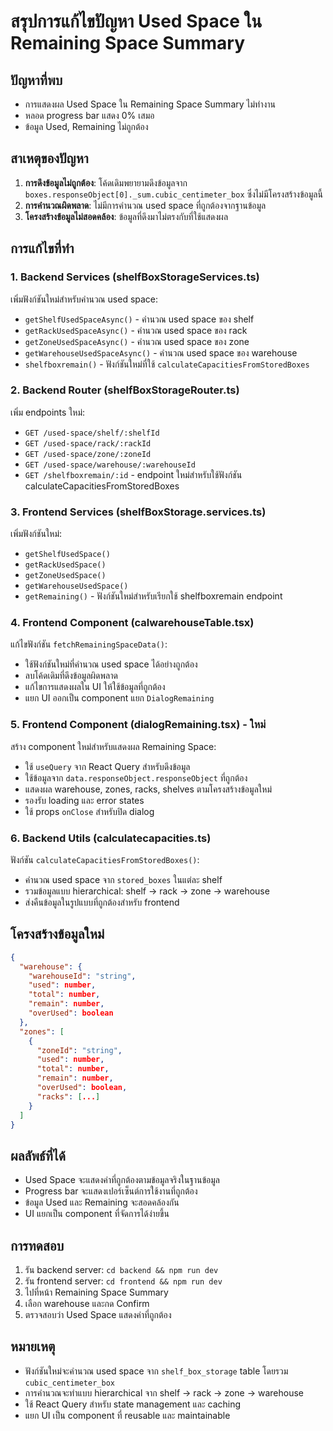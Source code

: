 # สรุปการแก้ไขปัญหา Used Space ใน Remaining Space Summary

## ปัญหาที่พบ
- การแสดงผล Used Space ใน Remaining Space Summary ไม่ทำงาน
- หลอด progress bar แสดง 0% เสมอ
- ข้อมูล Used, Remaining ไม่ถูกต้อง

## สาเหตุของปัญหา
1. **การดึงข้อมูลไม่ถูกต้อง**: โค้ดเดิมพยายามดึงข้อมูลจาก `boxes.responseObject[0]._sum.cubic_centimeter_box` ซึ่งไม่มีโครงสร้างข้อมูลนี้
2. **การคำนวณผิดพลาด**: ไม่มีการคำนวณ used space ที่ถูกต้องจากฐานข้อมูล
3. **โครงสร้างข้อมูลไม่สอดคล้อง**: ข้อมูลที่ดึงมาไม่ตรงกับที่ใช้แสดงผล

## การแก้ไขที่ทำ

### 1. Backend Services (shelfBoxStorageServices.ts)
เพิ่มฟังก์ชันใหม่สำหรับคำนวณ used space:

- `getShelfUsedSpaceAsync()` - คำนวณ used space ของ shelf
- `getRackUsedSpaceAsync()` - คำนวณ used space ของ rack
- `getZoneUsedSpaceAsync()` - คำนวณ used space ของ zone  
- `getWarehouseUsedSpaceAsync()` - คำนวณ used space ของ warehouse
- `shelfboxremain()` - ฟังก์ชันใหม่ที่ใช้ `calculateCapacitiesFromStoredBoxes`

### 2. Backend Router (shelfBoxStorageRouter.ts)
เพิ่ม endpoints ใหม่:
- `GET /used-space/shelf/:shelfId`
- `GET /used-space/rack/:rackId`
- `GET /used-space/zone/:zoneId`
- `GET /used-space/warehouse/:warehouseId`
- `GET /shelfboxremain/:id` - endpoint ใหม่สำหรับใช้ฟังก์ชัน calculateCapacitiesFromStoredBoxes

### 3. Frontend Services (shelfBoxStorage.services.ts)
เพิ่มฟังก์ชันใหม่:
- `getShelfUsedSpace()`
- `getRackUsedSpace()`
- `getZoneUsedSpace()`
- `getWarehouseUsedSpace()`
- `getRemaining()` - ฟังก์ชันใหม่สำหรับเรียกใช้ shelfboxremain endpoint

### 4. Frontend Component (calwarehouseTable.tsx)
แก้ไขฟังก์ชัน `fetchRemainingSpaceData()`:
- ใช้ฟังก์ชันใหม่ที่คำนวณ used space ได้อย่างถูกต้อง
- ลบโค้ดเดิมที่ดึงข้อมูลผิดพลาด
- แก้ไขการแสดงผลใน UI ให้ใช้ข้อมูลที่ถูกต้อง
- แยก UI ออกเป็น component แยก `DialogRemaining`

### 5. Frontend Component (dialogRemaining.tsx) - ใหม่
สร้าง component ใหม่สำหรับแสดงผล Remaining Space:
- ใช้ `useQuery` จาก React Query สำหรับดึงข้อมูล
- ใช้ข้อมูลจาก `data.responseObject.responseObject` ที่ถูกต้อง
- แสดงผล warehouse, zones, racks, shelves ตามโครงสร้างข้อมูลใหม่
- รองรับ loading และ error states
- ใช้ props `onClose` สำหรับปิด dialog

### 6. Backend Utils (calculatecapacities.ts)
ฟังก์ชัน `calculateCapacitiesFromStoredBoxes()`:
- คำนวณ used space จาก `stored_boxes` ในแต่ละ shelf
- รวมข้อมูลแบบ hierarchical: shelf → rack → zone → warehouse
- ส่งคืนข้อมูลในรูปแบบที่ถูกต้องสำหรับ frontend

## โครงสร้างข้อมูลใหม่
```json
{
  "warehouse": {
    "warehouseId": "string",
    "used": number,
    "total": number,
    "remain": number,
    "overUsed": boolean
  },
  "zones": [
    {
      "zoneId": "string",
      "used": number,
      "total": number,
      "remain": number,
      "overUsed": boolean,
      "racks": [...]
    }
  ]
}
```

## ผลลัพธ์ที่ได้
- Used Space จะแสดงค่าที่ถูกต้องตามข้อมูลจริงในฐานข้อมูล
- Progress bar จะแสดงเปอร์เซ็นต์การใช้งานที่ถูกต้อง
- ข้อมูล Used และ Remaining จะสอดคล้องกัน
- UI แยกเป็น component ที่จัดการได้ง่ายขึ้น

## การทดสอบ
1. รัน backend server: `cd backend && npm run dev`
2. รัน frontend server: `cd frontend && npm run dev`
3. ไปที่หน้า Remaining Space Summary
4. เลือก warehouse และกด Confirm
5. ตรวจสอบว่า Used Space แสดงค่าที่ถูกต้อง

## หมายเหตุ
- ฟังก์ชันใหม่จะคำนวณ used space จาก `shelf_box_storage` table โดยรวม `cubic_centimeter_box`
- การคำนวณจะทำแบบ hierarchical จาก shelf → rack → zone → warehouse
- ใช้ React Query สำหรับ state management และ caching
- แยก UI เป็น component ที่ reusable และ maintainable 